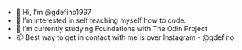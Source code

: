 - 👋 Hi, I’m @gdefino1997
- 👀 I’m interested in self teaching myself how to code.
- 🌱 I’m currently studying Foundations with The Odin Project
- 📫 Best way to get in contact with me is over Instagram - @gdefino

<!---
gdefino1997/gdefino1997 is a ✨ special ✨ repository because its `README.md` (this file) appears on your GitHub profile.
You can click the Preview link to take a look at your changes.
--->
